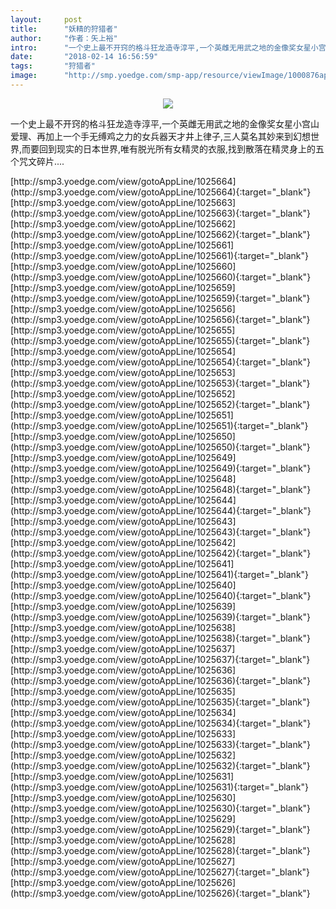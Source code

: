 ```yaml
---
layout:     post
title:      "妖精的狩猎者"
author:     "作者：矢上裕"
intro:      "一个史上最不开窍的格斗狂龙造寺淳平,一个英雌无用武之地的金像奖女星小宫山爱理、再加上一个手无缚鸡之力的女兵器天才井上律子,三人莫名其妙来到幻想世界,而要回到现实的日本世界,唯有脱光所有女精灵的衣服,找到散落在精灵身上的五个咒文碎片...."
date:       "2018-02-14 16:56:59"
tags:       "狩猎者"
image:      "http://smp.yoedge.com/smp-app/resource/viewImage/1000876appline.png"
---
```

<div style="text-align: center">
<p><img src="http://smp.yoedge.com/smp-app/resource/viewImage/1000876appline.png"/></p>
</div>
<p class="post-meta">
<span>一个史上最不开窍的格斗狂龙造寺淳平,一个英雌无用武之地的金像奖女星小宫山爱理、再加上一个手无缚鸡之力的女兵器天才井上律子,三人莫名其妙来到幻想世界,而要回到现实的日本世界,唯有脱光所有女精灵的衣服,找到散落在精灵身上的五个咒文碎片....</span>
</p>
[http://smp3.yoedge.com/view/gotoAppLine/1025664](http://smp3.yoedge.com/view/gotoAppLine/1025664){:target="_blank"}
[http://smp3.yoedge.com/view/gotoAppLine/1025663](http://smp3.yoedge.com/view/gotoAppLine/1025663){:target="_blank"}
[http://smp3.yoedge.com/view/gotoAppLine/1025662](http://smp3.yoedge.com/view/gotoAppLine/1025662){:target="_blank"}
[http://smp3.yoedge.com/view/gotoAppLine/1025661](http://smp3.yoedge.com/view/gotoAppLine/1025661){:target="_blank"}
[http://smp3.yoedge.com/view/gotoAppLine/1025660](http://smp3.yoedge.com/view/gotoAppLine/1025660){:target="_blank"}
[http://smp3.yoedge.com/view/gotoAppLine/1025659](http://smp3.yoedge.com/view/gotoAppLine/1025659){:target="_blank"}
[http://smp3.yoedge.com/view/gotoAppLine/1025656](http://smp3.yoedge.com/view/gotoAppLine/1025656){:target="_blank"}
[http://smp3.yoedge.com/view/gotoAppLine/1025655](http://smp3.yoedge.com/view/gotoAppLine/1025655){:target="_blank"}
[http://smp3.yoedge.com/view/gotoAppLine/1025654](http://smp3.yoedge.com/view/gotoAppLine/1025654){:target="_blank"}
[http://smp3.yoedge.com/view/gotoAppLine/1025653](http://smp3.yoedge.com/view/gotoAppLine/1025653){:target="_blank"}
[http://smp3.yoedge.com/view/gotoAppLine/1025652](http://smp3.yoedge.com/view/gotoAppLine/1025652){:target="_blank"}
[http://smp3.yoedge.com/view/gotoAppLine/1025651](http://smp3.yoedge.com/view/gotoAppLine/1025651){:target="_blank"}
[http://smp3.yoedge.com/view/gotoAppLine/1025650](http://smp3.yoedge.com/view/gotoAppLine/1025650){:target="_blank"}
[http://smp3.yoedge.com/view/gotoAppLine/1025649](http://smp3.yoedge.com/view/gotoAppLine/1025649){:target="_blank"}
[http://smp3.yoedge.com/view/gotoAppLine/1025648](http://smp3.yoedge.com/view/gotoAppLine/1025648){:target="_blank"}
[http://smp3.yoedge.com/view/gotoAppLine/1025644](http://smp3.yoedge.com/view/gotoAppLine/1025644){:target="_blank"}
[http://smp3.yoedge.com/view/gotoAppLine/1025643](http://smp3.yoedge.com/view/gotoAppLine/1025643){:target="_blank"}
[http://smp3.yoedge.com/view/gotoAppLine/1025642](http://smp3.yoedge.com/view/gotoAppLine/1025642){:target="_blank"}
[http://smp3.yoedge.com/view/gotoAppLine/1025641](http://smp3.yoedge.com/view/gotoAppLine/1025641){:target="_blank"}
[http://smp3.yoedge.com/view/gotoAppLine/1025640](http://smp3.yoedge.com/view/gotoAppLine/1025640){:target="_blank"}
[http://smp3.yoedge.com/view/gotoAppLine/1025639](http://smp3.yoedge.com/view/gotoAppLine/1025639){:target="_blank"}
[http://smp3.yoedge.com/view/gotoAppLine/1025638](http://smp3.yoedge.com/view/gotoAppLine/1025638){:target="_blank"}
[http://smp3.yoedge.com/view/gotoAppLine/1025637](http://smp3.yoedge.com/view/gotoAppLine/1025637){:target="_blank"}
[http://smp3.yoedge.com/view/gotoAppLine/1025636](http://smp3.yoedge.com/view/gotoAppLine/1025636){:target="_blank"}
[http://smp3.yoedge.com/view/gotoAppLine/1025635](http://smp3.yoedge.com/view/gotoAppLine/1025635){:target="_blank"}
[http://smp3.yoedge.com/view/gotoAppLine/1025634](http://smp3.yoedge.com/view/gotoAppLine/1025634){:target="_blank"}
[http://smp3.yoedge.com/view/gotoAppLine/1025633](http://smp3.yoedge.com/view/gotoAppLine/1025633){:target="_blank"}
[http://smp3.yoedge.com/view/gotoAppLine/1025632](http://smp3.yoedge.com/view/gotoAppLine/1025632){:target="_blank"}
[http://smp3.yoedge.com/view/gotoAppLine/1025631](http://smp3.yoedge.com/view/gotoAppLine/1025631){:target="_blank"}
[http://smp3.yoedge.com/view/gotoAppLine/1025630](http://smp3.yoedge.com/view/gotoAppLine/1025630){:target="_blank"}
[http://smp3.yoedge.com/view/gotoAppLine/1025629](http://smp3.yoedge.com/view/gotoAppLine/1025629){:target="_blank"}
[http://smp3.yoedge.com/view/gotoAppLine/1025628](http://smp3.yoedge.com/view/gotoAppLine/1025628){:target="_blank"}
[http://smp3.yoedge.com/view/gotoAppLine/1025627](http://smp3.yoedge.com/view/gotoAppLine/1025627){:target="_blank"}
[http://smp3.yoedge.com/view/gotoAppLine/1025626](http://smp3.yoedge.com/view/gotoAppLine/1025626){:target="_blank"}


